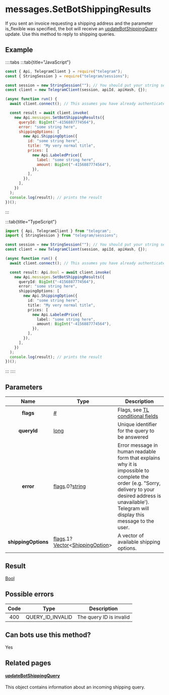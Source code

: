 # messages.SetBotShippingResults

If you sent an invoice requesting a shipping address and the parameter is_flexible was specified, the bot will receive an [updateBotShippingQuery](https://core.telegram.org/constructor/updateBotShippingQuery) update. Use this method to reply to shipping queries.

## Example

::::tabs
:::tab{title="JavaScript"}

```js
const { Api, TelegramClient } = require("telegram");
const { StringSession } = require("telegram/sessions");

const session = new StringSession(""); // You should put your string session here
const client = new TelegramClient(session, apiId, apiHash, {});

(async function run() {
  await client.connect(); // This assumes you have already authenticated with .start()

  const result = await client.invoke(
    new Api.messages.SetBotShippingResults({
      queryId: BigInt("-4156887774564"),
      error: "some string here",
      shippingOptions: [
        new Api.ShippingOption({
          id: "some string here",
          title: "My very normal title",
          prices: [
            new Api.LabeledPrice({
              label: "some string here",
              amount: BigInt("-4156887774564"),
            }),
          ],
        }),
      ],
    })
  );
  console.log(result); // prints the result
})();
```

:::

:::tab{title="TypeScript"}

```ts
import { Api, TelegramClient } from "telegram";
import { StringSession } from "telegram/sessions";

const session = new StringSession(""); // You should put your string session here
const client = new TelegramClient(session, apiId, apiHash, {});

(async function run() {
  await client.connect(); // This assumes you have already authenticated with .start()

  const result: Api.Bool = await client.invoke(
    new Api.messages.SetBotShippingResults({
      queryId: BigInt("-4156887774564"),
      error: "some string here",
      shippingOptions: [
        new Api.ShippingOption({
          id: "some string here",
          title: "My very normal title",
          prices: [
            new Api.LabeledPrice({
              label: "some string here",
              amount: BigInt("-4156887774564"),
            }),
          ],
        }),
      ],
    })
  );
  console.log(result); // prints the result
})();
```

:::
::::

## Parameters

|        Name         | Type                                                                                                                                                                                                | Description                                                                                                                                                                                                    |
| :-----------------: | --------------------------------------------------------------------------------------------------------------------------------------------------------------------------------------------------- | -------------------------------------------------------------------------------------------------------------------------------------------------------------------------------------------------------------- |
|      **flags**      | [#](https://core.telegram.org/type/%23)                                                                                                                                                             | Flags, see [TL conditional fields](https://core.telegram.org/mtproto/TL-combinators#conditional-fields)                                                                                                        |
|     **queryId**     | [long](https://core.telegram.org/type/long)                                                                                                                                                         | Unique identifier for the query to be answered                                                                                                                                                                 |
|      **error**      | [flags](https://core.telegram.org/mtproto/TL-combinators#conditional-fields).0?[string](https://core.telegram.org/type/string)                                                                      | Error message in human readable form that explains why it is impossible to complete the order (e.g. "Sorry, delivery to your desired address is unavailable'). Telegram will display this message to the user. |
| **shippingOptions** | [flags](https://core.telegram.org/mtproto/TL-combinators#conditional-fields).1?[Vector](https://core.telegram.org/type/Vector%20t)<[ShippingOption](https://core.telegram.org/type/ShippingOption)> | A vector of available shipping options.                                                                                                                                                                        |

## Result

[Bool](https://core.telegram.org/type/Bool)

## Possible errors

| Code | Type             | Description             |
| :--: | ---------------- | ----------------------- |
| 400  | QUERY_ID_INVALID | The query ID is invalid |

## Can bots use this method?

Yes

## Related pages

#### [updateBotShippingQuery](https://core.telegram.org/constructor/updateBotShippingQuery)

This object contains information about an incoming shipping query.
